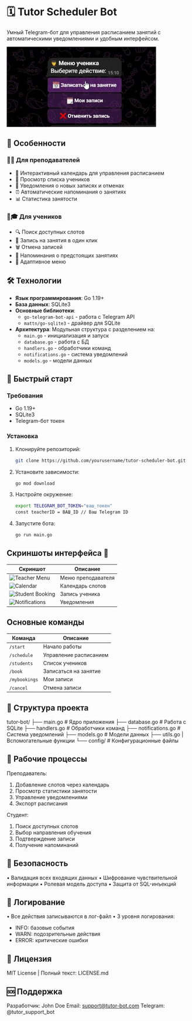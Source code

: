 # 🗓️ Tutor Scheduler Bot

Умный Telegram-бот для управления расписанием занятий с автоматическими уведомлениями и удобным интерфейсом.

![Bot Preview](screenshots/menu_example.png)

## 🌟 Особенности

### 👨🏫 Для преподавателей
- 📅 Интерактивный календарь для управления расписанием
- 👥 Просмотр списка учеников
- 🔔 Уведомления о новых записях и отменах
- ⏰ Автоматические напоминания о занятиях
- 📊 Статистика занятости

### 👨🎓 Для учеников
- 🔍 Поиск доступных слотов
- 📝 Запись на занятия в один клик
- 🗑️ Отмена записей
- 🔔 Напоминания о предстоящих занятиях
- 📱 Адаптивное меню

## 🛠 Технологии

- **Язык программирования**: Go 1.19+
- **База данных**: SQLite3
- **Основные библиотеки**:
  - `go-telegram-bot-api` - работа с Telegram API
  - `mattn/go-sqlite3` - драйвер для SQLite
- **Архитектура**: Модульная структура с разделением на:
  - `main.go` - инициализация и запуск
  - `database.go` - работа с БД
  - `handlers.go` - обработчики команд
  - `notifications.go` - система уведомлений
  - `models.go` - модели данных

## 🚀 Быстрый старт

### Требования
- Go 1.19+
- SQLite3
- Telegram-бот токен

### Установка
1. Клонируйте репозиторий:
   ```bash
   git clone https://github.com/yourusername/tutor-scheduler-bot.git

2. Установите зависимости:
   ```bash
   go mod download

3. Настройте окружение:
   ```bash
   export TELEGRAM_BOT_TOKEN="ваш_токен"
   const teacherID = ВАШ_ID // Ваш Telegram ID

4. Запустите бота:
   ```bash
   go run main.go

## Скриншоты интерфейса 📸
| Скриншот              | Описание            |
|-----------------------|---------------------|
| <img src="screenshots/teacher_menu.png" alt="Teacher Menu" width="300"> | Меню преподавателя |
| <img src="screenshots/calendar.png" alt="Calendar" width="300">         | Календарь слотов   |
| <img src="screenshots/student_booking.png" alt="Student Booking" width="300"> | Запись ученика |
| <img src="screenshots/notifications.png" alt="Notifications" width="300"> | Уведомления     |

## Основные команды
| Команда       | Описание               |
|---------------|-----------------------|
| `/start`      | Начало работы         |
| `/schedule`   | Управление расписанием|
| `/students`   | Список учеников       |
| `/book`       | Записаться на занятие |
| `/mybookings` | Мои записи            |
| `/cancel`     | Отмена записи         |

📂 Структура проекта
--------------------
tutor-bot/
├── main.go          # Ядро приложения
├── database.go      # Работа с SQLite
├── handlers.go      # Обработчики команд
├── notifications.go # Система уведомлений
├── models.go        # Модели данных
├── utils.go         | Вспомогательные функции
└── config/          # Конфигурационные файлы

🔧 Рабочие процессы
-------------------

Преподаватель:
1. Добавление слотов через календарь
2. Просмотр статистики занятости
3. Управление уведомлениями
4. Экспорт расписания

Студент:
1. Поиск доступных слотов
2. Выбор направления обучения
3. Подтверждение записи
4. Получение напоминаний

🔐 Безопасность
---------------
• Валидация всех входящих данных
• Шифрование чувствительной информации
• Ролевая модель доступа
• Защита от SQL-инъекций

📜 Логирование
--------------
• Все действия записываются в лог-файл
• 3 уровня логирования:
  - INFO: базовые события
  - WARN: подозрительные действия
  - ERROR: критические ошибки

📄 Лицензия
-----------
MIT License | Полный текст: LICENSE.md

🆘 Поддержка
------------
Разработчик: John Doe
Email: support@tutor-bot.com
Telegram: @tutor_support_bot

